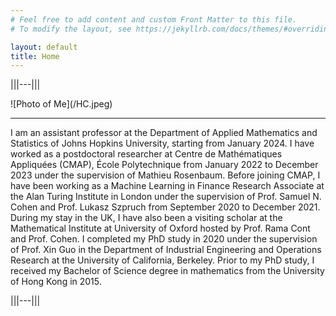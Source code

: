 ```yaml
---
# Feel free to add content and custom Front Matter to this file.
# To modify the layout, see https://jekyllrb.com/docs/themes/#overriding-theme-defaults

layout: default
title: Home
---
```


|||---|||

<div class="start-double-col">
<div class="home-image" markdown=1>
![Photo of Me](/HC.jpeg)
</div>
</div>

* * * * *

<p>I am an assistant professor at the Department of Applied Mathematics and Statistics of Johns Hopkins University, starting from January 2024. I have worked as a postdoctoral researcher at Centre de Mathématiques Appliquées (CMAP), École Polytechnique from January 2022 to December 2023 under the supervision of Mathieu Rosenbaum. Before joining CMAP, I have been working as a Machine Learning in Finance Research Associate at the Alan Turing Institute in London under the supervision of Prof. Samuel N. Cohen and Prof. Lukasz Szpruch from September 2020 to December 2021. During my stay in the UK, I have also been a visiting scholar at the Mathematical Institute at University of Oxford hosted by Prof. Rama Cont and Prof. Cohen. I completed my PhD study in 2020 under the supervision of  Prof. Xin Guo in the Department of Industrial Engineering and Operations Research at the University of California, Berkeley. Prior to my PhD study, I received my Bachelor of Science degree in mathematics from the University of Hong Kong in 2015. </p>

|||---|||
